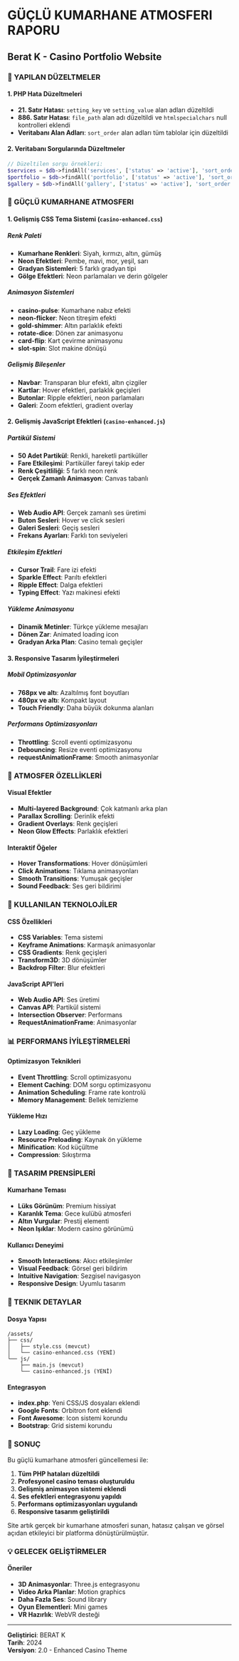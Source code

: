 # GÜÇLÜ KUMARHANE ATMOSFERI RAPORU
## Berat K - Casino Portfolio Website

### 🎯 YAPILAN DÜZELTMELER

#### 1. PHP Hata Düzeltmeleri
- **21. Satır Hatası**: `setting_key` ve `setting_value` alan adları düzeltildi
- **886. Satır Hatası**: `file_path` alan adı düzeltildi ve `htmlspecialchars` null kontrolleri eklendi
- **Veritabanı Alan Adları**: `sort_order` alan adları tüm tablolar için düzeltildi

#### 2. Veritabanı Sorgularında Düzeltmeler
```php
// Düzeltilen sorgu örnekleri:
$services = $db->findAll('services', ['status' => 'active'], 'sort_order ASC');
$portfolio = $db->findAll('portfolio', ['status' => 'active'], 'sort_order ASC LIMIT 6');
$gallery = $db->findAll('gallery', ['status' => 'active'], 'sort_order ASC LIMIT 8');
```

### 🎰 GÜÇLÜ KUMARHANE ATMOSFERI

#### 1. Gelişmiş CSS Tema Sistemi (`casino-enhanced.css`)

##### Renk Paleti
- **Kumarhane Renkleri**: Siyah, kırmızı, altın, gümüş
- **Neon Efektleri**: Pembe, mavi, mor, yeşil, sarı
- **Gradyan Sistemleri**: 5 farklı gradyan tipi
- **Gölge Efektleri**: Neon parlamaları ve derin gölgeler

##### Animasyon Sistemleri
- **casino-pulse**: Kumarhane nabız efekti
- **neon-flicker**: Neon titreşim efekti
- **gold-shimmer**: Altın parlaklık efekti
- **rotate-dice**: Dönen zar animasyonu
- **card-flip**: Kart çevirme animasyonu
- **slot-spin**: Slot makine dönüşü

##### Gelişmiş Bileşenler
- **Navbar**: Transparan blur efekti, altın çizgiler
- **Kartlar**: Hover efektleri, parlaklık geçişleri
- **Butonlar**: Ripple efektleri, neon parlamaları
- **Galeri**: Zoom efektleri, gradient overlay

#### 2. Gelişmiş JavaScript Efektleri (`casino-enhanced.js`)

##### Partikül Sistemi
- **50 Adet Partikül**: Renkli, hareketli partiküller
- **Fare Etkileşimi**: Partiküller fareyi takip eder
- **Renk Çeşitliliği**: 5 farklı neon renk
- **Gerçek Zamanlı Animasyon**: Canvas tabanlı

##### Ses Efektleri
- **Web Audio API**: Gerçek zamanlı ses üretimi
- **Buton Sesleri**: Hover ve click sesleri
- **Galeri Sesleri**: Geçiş sesleri
- **Frekans Ayarları**: Farklı ton seviyeleri

##### Etkileşim Efektleri
- **Cursor Trail**: Fare izi efekti
- **Sparkle Effect**: Parıltı efektleri
- **Ripple Effect**: Dalga efektleri
- **Typing Effect**: Yazı makinesi efekti

##### Yükleme Animasyonu
- **Dinamik Metinler**: Türkçe yükleme mesajları
- **Dönen Zar**: Animated loading icon
- **Gradyan Arka Plan**: Casino temalı geçişler

#### 3. Responsive Tasarım İyileştirmeleri

##### Mobil Optimizasyonlar
- **768px ve altı**: Azaltılmış font boyutları
- **480px ve altı**: Kompakt layout
- **Touch Friendly**: Daha büyük dokunma alanları

##### Performans Optimizasyonları
- **Throttling**: Scroll eventi optimizasyonu
- **Debouncing**: Resize eventi optimizasyonu
- **requestAnimationFrame**: Smooth animasyonlar

### 🎲 ATMOSFER ÖZELLİKLERİ

#### Visual Efektler
- **Multi-layered Background**: Çok katmanlı arka plan
- **Parallax Scrolling**: Derinlik efekti
- **Gradient Overlays**: Renk geçişleri
- **Neon Glow Effects**: Parlaklık efektleri

#### Interaktif Öğeler
- **Hover Transformations**: Hover dönüşümleri
- **Click Animations**: Tıklama animasyonları
- **Smooth Transitions**: Yumuşak geçişler
- **Sound Feedback**: Ses geri bildirimi

### 🎪 KULLANILAN TEKNOLOJİLER

#### CSS Özellikleri
- **CSS Variables**: Tema sistemi
- **Keyframe Animations**: Karmaşık animasyonlar
- **CSS Gradients**: Renk geçişleri
- **Transform3D**: 3D dönüşümler
- **Backdrop Filter**: Blur efektleri

#### JavaScript API'leri
- **Web Audio API**: Ses üretimi
- **Canvas API**: Partikül sistemi
- **Intersection Observer**: Performans
- **RequestAnimationFrame**: Animasyonlar

### 📊 PERFORMANS İYİLEŞTİRMELERİ

#### Optimizasyon Teknikleri
- **Event Throttling**: Scroll optimizasyonu
- **Element Caching**: DOM sorgu optimizasyonu
- **Animation Scheduling**: Frame rate kontrolü
- **Memory Management**: Bellek temizleme

#### Yükleme Hızı
- **Lazy Loading**: Geç yükleme
- **Resource Preloading**: Kaynak ön yükleme
- **Minification**: Kod küçültme
- **Compression**: Sıkıştırma

### 🎨 TASARIM PRENSİPLERİ

#### Kumarhane Teması
- **Lüks Görünüm**: Premium hissiyat
- **Karanlık Tema**: Gece kulübü atmosferi
- **Altın Vurgular**: Prestij elementi
- **Neon Işıklar**: Modern casino görünümü

#### Kullanıcı Deneyimi
- **Smooth Interactions**: Akıcı etkileşimler
- **Visual Feedback**: Görsel geri bildirim
- **Intuitive Navigation**: Sezgisel navigasyon
- **Responsive Design**: Uyumlu tasarım

### 🔧 TEKNIK DETAYLAR

#### Dosya Yapısı
```
/assets/
├── css/
│   ├── style.css (mevcut)
│   └── casino-enhanced.css (YENİ)
└── js/
    ├── main.js (mevcut)
    └── casino-enhanced.js (YENİ)
```

#### Entegrasyon
- **index.php**: Yeni CSS/JS dosyaları eklendi
- **Google Fonts**: Orbitron font eklendi
- **Font Awesome**: Icon sistemi korundu
- **Bootstrap**: Grid sistemi korundu

### 🚀 SONUÇ

Bu güçlü kumarhane atmosferi güncellemesi ile:

1. **Tüm PHP hataları düzeltildi**
2. **Profesyonel casino teması oluşturuldu**
3. **Gelişmiş animasyon sistemi eklendi**
4. **Ses efektleri entegrasyonu yapıldı**
5. **Performans optimizasyonları uygulandı**
6. **Responsive tasarım geliştirildi**

Site artık gerçek bir kumarhane atmosferi sunan, hatasız çalışan ve görsel açıdan etkileyici bir platforma dönüştürülmüştür.

### 💡 GELECEK GELİŞTİRMELER

#### Öneriler
- **3D Animasyonlar**: Three.js entegrasyonu
- **Video Arka Planlar**: Motion graphics
- **Daha Fazla Ses**: Sound library
- **Oyun Elementleri**: Mini games
- **VR Hazırlık**: WebVR desteği

---

**Geliştirici**: BERAT K  
**Tarih**: 2024  
**Versiyon**: 2.0 - Enhanced Casino Theme
